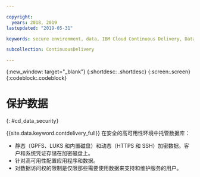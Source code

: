 ```yaml
---

copyright:
  years: 2018, 2019
lastupdated: "2019-05-31"

keywords: secure environment, data, IBM Cloud Continuous Delivery, Data

subcollection: ContinuousDelivery

---
```


{:new_window: target="_blank"}
{:shortdesc: .shortdesc}
{:screen:.screen}
{:codeblock:.codeblock}


# 保护数据    
{: #cd_data_security}  

{{site.data.keyword.contdelivery_full}} 在安全的高可用性环境中托管数据库：
   * 静态（GPFS、LUKS 和内置磁盘）和动态（HTTPS 和 SSH）加密数据。客户和系统凭证存储在加密磁盘上。
   * 针对高可用性配置应用程序和数据。
   * 对数据访问权的限制是仅限那些需要使用数据来支持和维护服务的用户。
